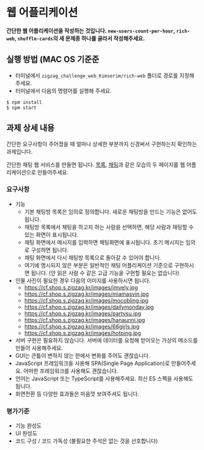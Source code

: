 # 웹 어플리케이션

**간단한 웹 어플리케이션을 작성하는 것입니다. `new-users-count-per-hour`, `rich-web`, `shuffle-cards`의 세 문제중 하나를 골라서 작성해주세요.**

## 실행 방법 (MAC OS 기준준
- 터미널에서 `zigzag_challenge_web_Kimserim/rich-web` 폴더로 경로를 지정해 주세요.
- 터미널에서 다음의 명령어를 실행해 주세요.
```
$ npm install
$ npm start
```

## 과제 상세 내용

간단한 요구사항이 주어졌을 때 얼마나 상세한 부분까지 신경써서 구현하는지 확인하는 과제입니다.

간단한 채팅 웹 서비스를 만들면 됩니다.
[목록](/sample_img/list.png), [채팅](/sample_img/chat.png)과 같은 모습의 두 페이지를 웹 어플리케이션으로 만들어주세요.

### 요구사항
* 기능
    * 기본 채팅방 목록은 임의로 정의합니다. 새로운 채팅방을 만드는 기능은 없어도 됩니다.
    * 채팅방 목록에서 채팅을 하고자 하는 사람을 선택하면, 해당 사람과 채팅할 수 있는 화면이 표시됩니다.
    * 채팅 화면에서 메시지를 입력하면 채팅화면에 표시됩니다. 초기 메시지는 임의로 구성하면 됩니다.
    * 채팅 화면에서 다시 채팅방 목록으로 돌아갈 수 있어야 합니다.
    * 여기에 명시되지 않은 부분은 일반적인 채팅 어플리케이션 기준으로 구현하시면 됩니다. (안 읽은 사람 수 같은 고급 기능을 구현할 필요는 없습니다)
* 인물 사진이 필요한 경우 다음의 이미지를 사용하시면 됩니다.
    - https://cf.shop.s.zigzag.kr/images/imvely.jpg
    - https://cf.shop.s.zigzag.kr/images/miamasvin.jpg
    - https://cf.shop.s.zigzag.kr/images/mocobling.jpg
    - https://cf.shop.s.zigzag.kr/images/dailymonday.jpg
    - https://cf.shop.s.zigzag.kr/images/partysu.jpg
    - https://cf.shop.s.zigzag.kr/images/hanaunni.jpg
    - https://cf.shop.s.zigzag.kr/images/66girls.jpg
    - https://cf.shop.s.zigzag.kr/images/hotping.jpg
* 서버 구현은 필요하지 않습니다. 서버에 데이터를 요청해 받아오는 가상의 메소드를 만들어 사용해주세요.
* GUI는 큰틀이 변하지 않는 한에서 변화를 주어도 괜찮습니다.
* JavaScript 프레임워크을 사용해 SPA(Single Page Application)로 만들어주세요. 어떠한 프레임워크를 사용해도 괜찮습니다.
* 언어는 JavaScript 또는 TypeScript를 사용해주세요. 최신 ES 스펙을 사용해도 됩니다.
* 화면전환 등 다양한 효과들은 마음껏 보여주셔도 됩니다.

### 평가기준
* 기능 완성도
* UI 완성도
* 코드 구성 / 코드 가독성 (불필요한 주석은 없는 것을 선호합니다)
